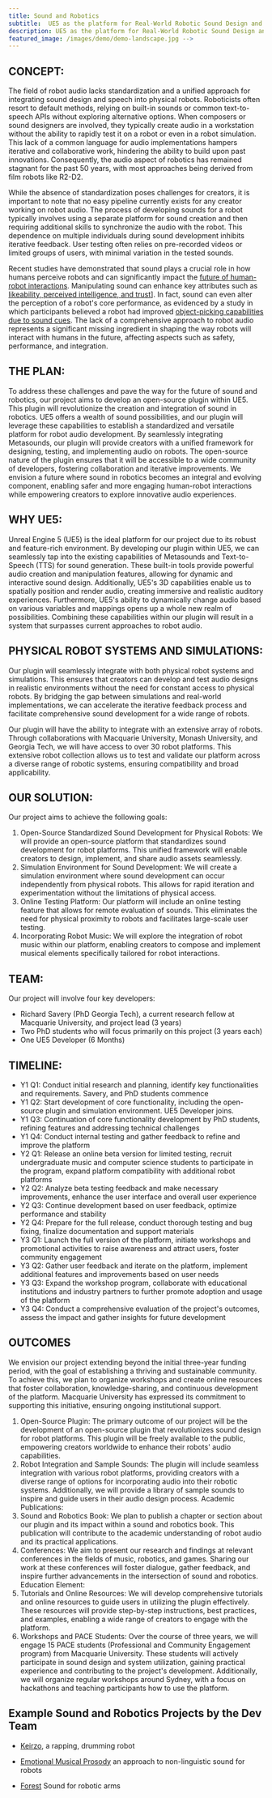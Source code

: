 ```yaml
---
title: Sound and Robotics
subtitle:  UE5 as the platform for Real-World Robotic Sound Design and Interaction
description: UE5 as the platform for Real-World Robotic Sound Design and Interaction
featured_image: /images/demo/demo-landscape.jpg -->
---
```


## CONCEPT:
The field of robot audio lacks standardization and a unified approach for integrating sound design and speech into physical robots. Roboticists often resort to default methods, relying on built-in sounds or common text-to-speech APIs without exploring alternative options. When composers or sound designers are involved, they typically create audio in a workstation without the ability to rapidly test it on a robot or even in a robot simulation. This lack of a common language for audio implementations hampers iterative and collaborative work, hindering the ability to build upon past innovations. Consequently, the audio aspect of robotics has remained stagnant for the past 50 years, with most approaches being derived from film robots like R2-D2.

While the absence of standardization poses challenges for creators, it is important to note that no easy pipeline currently exists for any creator working on robot audio. The process of developing sounds for a robot typically involves using a separate platform for sound creation and then requiring additional skills to synchronize the audio with the robot. This dependence on multiple individuals during sound development inhibits iterative feedback. User testing often relies on pre-recorded videos or limited groups of users, with minimal variation in the tested sounds.

Recent studies have demonstrated that sound plays a crucial role in how humans perceive robots and can significantly impact the [future of human-robot interactions](http://127.0.0.1:4000/project/shimiandprosody). Manipulating sound can enhance key attributes such as [likeability, perceived intelligence, and trust](https://www.researchgate.net/publication/358198614_Emotional_musical_prosody_for_the_enhancement_of_trust_Audio_design_for_robotic_arm_communication)]. In fact, sound can even alter the perception of a robot's core performance, as evidenced by a study in which participants believed a robot had improved [object-picking capabilities due to sound cues](https://www.frontiersin.org/articles/10.3389/frobt.2021.662355/full). The lack of a comprehensive approach to robot audio represents a significant missing ingredient in shaping the way robots will interact with humans in the future, affecting aspects such as safety, performance, and integration.


## THE PLAN:
To address these challenges and pave the way for the future of sound and robotics, our project aims to develop an open-source plugin within UE5. This plugin will revolutionize the creation and integration of sound in robotics. UE5 offers a wealth of sound possibilities, and our plugin will leverage these capabilities to establish a standardized and versatile platform for robot audio development. By seamlessly integrating Metasounds, our plugin will provide creators with a unified framework for designing, testing, and implementing audio on robots.
The open-source nature of the plugin ensures that it will be accessible to a wide community of developers, fostering collaboration and iterative improvements. We envision a future where sound in robotics becomes an integral and evolving component, enabling safer and more engaging human-robot interactions while empowering creators to explore innovative audio experiences.

## WHY UE5: 
Unreal Engine 5 (UE5) is the ideal platform for our project due to its robust and feature-rich environment. By developing our plugin within UE5, we can seamlessly tap into the existing capabilities of Metasounds and Text-to-Speech (TTS) for sound generation. These built-in tools provide powerful audio creation and manipulation features, allowing for dynamic and interactive sound design. Additionally, UE5's 3D capabilities enable us to spatially position and render audio, creating immersive and realistic auditory experiences. Furthermore, UE5's ability to dynamically change audio based on various variables and mappings opens up a whole new realm of possibilities. Combining these capabilities within our plugin will result in a system that surpasses current approaches to robot audio.

## PHYSICAL ROBOT SYSTEMS AND SIMULATIONS: 
Our plugin will seamlessly integrate with both physical robot systems and simulations. This ensures that creators can develop and test audio designs in realistic environments without the need for constant access to physical robots. By bridging the gap between simulations and real-world implementations, we can accelerate the iterative feedback process and facilitate comprehensive sound development for a wide range of robots.

Our plugin will have the ability to integrate with an extensive array of robots. Through collaborations with Macquarie University, Monash University, and Georgia Tech, we will have access to over 30 robot platforms. This extensive robot collection allows us to test and validate our platform across a diverse range of robotic systems, ensuring compatibility and broad applicability.

## OUR SOLUTION: 
Our project aims to achieve the following goals:
1.	Open-Source Standardized Sound Development for Physical Robots: We will provide an open-source platform that standardizes sound development for robot platforms. This unified framework will enable creators to design, implement, and share audio assets seamlessly.
2.	Simulation Environment for Sound Development: We will create a simulation environment where sound development can occur independently from physical robots. This allows for rapid iteration and experimentation without the limitations of physical access.
3.	Online Testing Platform: Our platform will include an online testing feature that allows for remote evaluation of sounds. This eliminates the need for physical proximity to robots and facilitates large-scale user testing.
4.	Incorporating Robot Music: We will explore the integration of robot music within our platform, enabling creators to compose and implement musical elements specifically tailored for robot interactions.


## TEAM:
Our project will involve four key developers:
-	Richard Savery (PhD Georgia Tech), a current research fellow at Macquarie University, and project lead (3 years)
-	Two PhD students who will focus primarily on this project (3 years each)
-	One UE5 Developer (6 Months)

## TIMELINE:
- Y1 Q1: Conduct initial research and planning, identify key functionalities and requirements. Savery, and PhD students commence
- Y1 Q2: Start development of core functionality, including the open-source plugin and simulation environment. UE5 Developer joins. 
- Y1 Q3: Continuation of core functionality development by PhD students, refining features and addressing technical challenges
- Y1 Q4: Conduct internal testing and gather feedback to refine and improve the platform
- Y2 Q1: Release an online beta version for limited testing, recruit undergraduate music and computer science students to participate in the program, expand platform compatibility with additional robot platforms
- Y2 Q2: Analyze beta testing feedback and make necessary improvements, enhance the user interface and overall user experience
- Y2 Q3: Continue development based on user feedback, optimize performance and stability
- Y2 Q4: Prepare for the full release, conduct thorough testing and bug fixing, finalize documentation and support materials
- Y3 Q1: Launch the full version of the platform, initiate workshops and promotional activities to raise awareness and attract users, foster community engagement
- Y3 Q2: Gather user feedback and iterate on the platform, implement additional features and improvements based on user needs
- Y3 Q3: Expand the workshop program, collaborate with educational institutions and industry partners to further promote adoption and usage of the platform
- Y3 Q4: Conduct a comprehensive evaluation of the project's outcomes, assess the impact and gather insights for future development


## OUTCOMES
We envision our project extending beyond the initial three-year funding period, with the goal of establishing a thriving and sustainable community. To achieve this, we plan to organize workshops and create online resources that foster collaboration, knowledge-sharing, and continuous development of the platform. Macquarie University has expressed its commitment to supporting this initiative, ensuring ongoing institutional support.

1.	Open-Source Plugin: The primary outcome of our project will be the development of an open-source plugin that revolutionizes sound design for robot platforms. This plugin will be freely available to the public, empowering creators worldwide to enhance their robots' audio capabilities.
2.	Robot Integration and Sample Sounds: The plugin will include seamless integration with various robot platforms, providing creators with a diverse range of options for incorporating audio into their robotic systems. Additionally, we will provide a library of sample sounds to inspire and guide users in their audio design process.
Academic Publications:
1.	Sound and Robotics Book: We plan to publish a chapter or section about our plugin and its impact within a sound and robotics book. This publication will contribute to the academic understanding of robot audio and its practical applications.
2.	Conferences: We aim to present our research and findings at relevant conferences in the fields of music, robotics, and games. Sharing our work at these conferences will foster dialogue, gather feedback, and inspire further advancements in the intersection of sound and robotics.
Education Element:
1.	Tutorials and Online Resources: We will develop comprehensive tutorials and online resources to guide users in utilizing the plugin effectively. These resources will provide step-by-step instructions, best practices, and examples, enabling a wide range of creators to engage with the platform.
2.	Workshops and PACE Students: Over the course of three years, we will engage 15 PACE students (Professional and Community Engagement program) from Macquarie University. These students will actively participate in sound design and system utilization, gaining practical experience and contributing to the project's development. Additionally, we will organize regular workshops around Sydney, with a focus on hackathons and teaching participants how to use the platform.


## Example Sound and Robotics Projects by the Dev Team

- [Keirzo](www.keirzo.com), a rapping, drumming robot

- [Emotional Musical Prosody](https://richardsavery.com/project/shimiandprosody) an approach to non-linguistic sound for robots

- [Forest](https://richardsavery.com/project/forest) Sound for robotic arms

